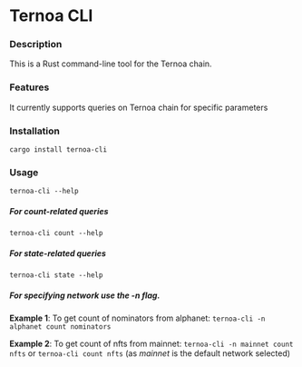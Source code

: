 # Ternoa CLI

### Description 
This is a Rust command-line tool for the Ternoa chain.

### Features
It currently supports queries on Ternoa chain for specific parameters

### Installation
```cargo install ternoa-cli```

### Usage
```ternoa-cli --help```

##### For count-related queries
```ternoa-cli count --help```

##### For state-related queries
```ternoa-cli state --help```

##### For specifying network use the -n flag.
**Example 1**: To get count of nominators from alphanet:
```ternoa-cli -n alphanet count nominators```

**Example 2**: To get count of nfts from mainnet:
```ternoa-cli -n mainnet count nfts``` or
```ternoa-cli count nfts``` (as *mainnet* is the default network selected)

